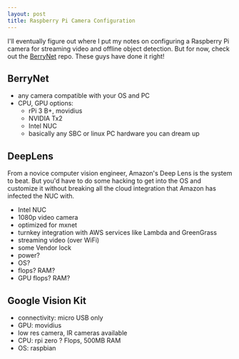 ```yaml
---
layout: post
title: Raspberry Pi Camera Configuration
---
```


I'll eventually figure out where I put my notes on configuring a Raspberry Pi camera for streaming video and offline object detection.  But for now, check out the [BerryNet](https://github.com/DT42/BerryNet) repo. These guys have done it right!

## BerryNet 

- any camera compatible with your OS and PC
- CPU, GPU options: 
    - rPi 3 B+, movidius
    - NVIDIA Tx2
    - Intel NUC
    - basically any SBC or linux PC hardware you can dream up

## DeepLens

From a novice computer vision engineer, Amazon's Deep Lens is the system to beat. But you'd have to do some hacking to get into the OS and customize it without breaking all the cloud integration that Amazon has infected the NUC with.

- Intel NUC
- 1080p video camera
- optimized for mxnet
- turnkey integration with AWS services like Lambda and GreenGrass
- streaming video (over WiFi)
- some Vendor lock
- power?
- OS?
- flops? RAM?
- GPU flops? RAM?

## Google Vision Kit

- connectivity: micro USB only
- GPU: movidius
- low res camera, IR cameras available
- CPU: rpi zero ? Flops, 500MB RAM
- OS: raspbian

